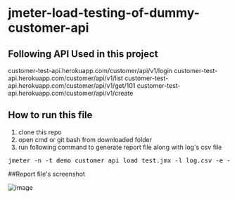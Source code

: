 # jmeter-load-testing-of-dummy-customer-api

## Following API Used in this project

customer-test-api.herokuapp.com/customer/api/v1/login
customer-test-api.herokuapp.com/customer/api/v1/list
customer-test-api.herokuapp.com/customer/api/v1/get/101
customer-test-api.herokuapp.com/customer/api/v1/create

## How to run this file

1) clone this repo
2) open cmd or git bash from downloaded folder
3) run following command to generate report file along with log's csv file

<pre>
jmeter -n -t demo_customer_api_load_test.jmx -l log.csv -e -o Reports
</pre>

##Report file's screenshot

![image](https://user-images.githubusercontent.com/20879031/147299250-7b85d93b-b155-4951-9ed1-850050151600.png)

